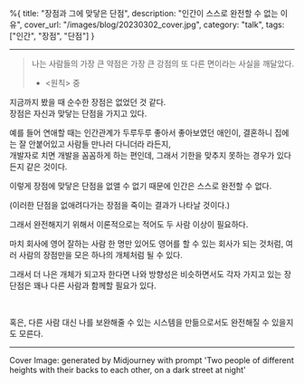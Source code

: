 %{
title: "장점과 그에 맞닿은 단점",
description: "인간이 스스로 완전할 수 없는 이유",
cover_url: "/images/blog/20230302_cover.jpg",
category: "talk",
tags: ["인간", "장점", "단점"]
}

---

> 나는 사람들의 가장 큰 약점은 가장 큰 강점의 또 다른 면이라는 사실을 깨달았다.
>
> - <원칙> 중

지금까지 봤을 때 순수한 장점은 없었던 것 같다.\
장점은 자신과 맞닿는 단점을 가지고 있다.

예를 들어 연애할 때는 인간관계가 두루두루 좋아서 좋아보였던 애인이, 결혼하니 집에는 잘 안붙어있고 사람들 만나러 다니더라 라든지,\
개발자로 치면 개발을 꼼꼼하게 하는 편인데, 그래서 기한을 맞추지 못하는 경우가 있다든지 같은 것이다.

이렇게 장점에 맞닿은 단점을 없앨 수 없기 때문에 인간은 스스로 완전할 수 없다.

(이러한 단점을 없애려다가는 장점을 죽이는 결과가 나타날 것이다.)

그래서 완전해지기 위해서 이론적으로는 적어도 두 사람 이상이 필요하다.

마치 회사에 영어 잘하는 사람 한 명만 있어도 영어를 할 수 있는 회사가 되는 것처럼, 여러 사람의 장점만을 모은 하나의 개체처럼 될 수 있다.

그래서 더 나은 개체가 되고자 한다면 나와 방향성은 비슷하면서도 각자 가지고 있는 장단점은 꽤나 다른 사람과 함께할 필요가 있다.

<br>

혹은, 다른 사람 대신 나를 보완해줄 수 있는 시스템을 만듦으로서도 완전해질 수 있을지도 모른다.

---

Cover Image: generated by Midjourney with prompt 'Two people of different heights with their backs to each other, on a dark street at night'
